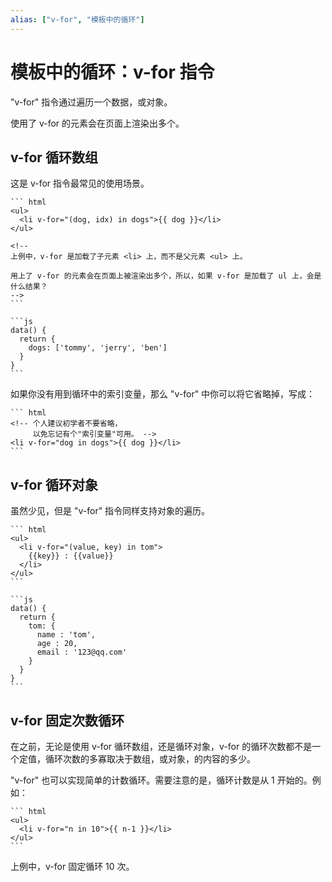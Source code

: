 ```yaml
---
alias: ["v-for", "模板中的循环"]
---
```


# 模板中的循环：v-for 指令

"v-for" 指令通过遍历一个数据，或对象。

使用了 v-for 的元素会在页面上渲染出多个。

## v-for 循环数组

这是 v-for 指令最常见的使用场景。

````ad-html
``` html
<ul>
  <li v-for="(dog, idx) in dogs">{{ dog }}</li>
</ul>

<!-- 
上例中，v-for 是加载了子元素 <li> 上，而不是父元素 <ul> 上。

用上了 v-for 的元素会在页面上被渲染出多个，所以，如果 v-for 是加载了 ul 上，会是什么结果？
-->
```
````

````ad-vue
```js
data() {
  return {
	dogs: ['tommy', 'jerry', 'ben']
  }
}
```
````

如果你没有用到循环中的索引变量，那么 "v-for" 中你可以将它省略掉，写成：

````ad-html
``` html
<!-- 个人建议初学者不要省略，
     以免忘记有个"索引变量"可用。 -->
<li v-for="dog in dogs">{{ dog }}</li>
```
````

## v-for 循环对象

虽然少见，但是 "v-for" 指令同样支持对象的遍历。

````ad-html
``` html
<ul>
  <li v-for="(value, key) in tom">
	{{key}} : {{value}}
  </li>
</ul>
```
````

````ad-vue
```js
data() {
  return {
	tom: {
	  name : 'tom',
	  age : 20,
	  email : '123@qq.com'
	}
  }
}
```
````

## v-for 固定次数循环

在之前，无论是使用 v-for 循环数组，还是循环对象，v-for 的循环次数都不是一个定值，循环次数的多寡取决于数组，或对象，的内容的多少。

"v-for" 也可以实现简单的计数循环。需要注意的是，循环计数是从 1 开始的。例如：

````ad-html
``` html
<ul>
  <li v-for="n in 10">{{ n-1 }}</li>
</ul>
```
````

上例中，v-for 固定循环 10 次。


